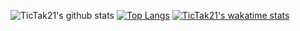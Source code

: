 ![TicTak21's github stats](https://github-readme-stats.vercel.app/api?username=TicTak21&show_icons=true&theme=onedark)
[![Top Langs](https://github-readme-stats.vercel.app/api/top-langs/?username=TicTak21&theme=onedark&layout=compact&langs_count=10)](https://github.com/anuraghazra/github-readme-stats)
[![TicTak21's wakatime stats](https://github-readme-stats.vercel.app/api/wakatime?username=TicTak21&layout=compact)](https://github.com/anuraghazra/github-readme-stats)
